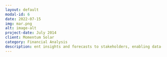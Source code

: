 ```yaml
---
layout: default
modal-id: 6
date: 2022-07-15
img: mar.png
alt: image-alt
project-date: July 2014
client: Momentum Solar
category: Financial Analysis
description: ent insights and forecasts to stakeholders, enabling data-driven decision-making. This project enhanced the accuracy of market predictions and supported effective strategic planning.
---
```

